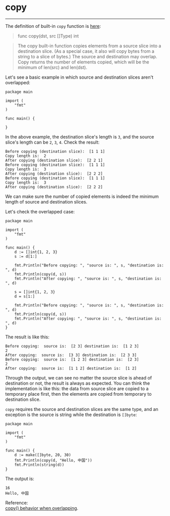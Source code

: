 # copy
----
The definition of built-in `copy` function is [here](https://golang.org/pkg/builtin/#copy):  

>func copy(dst, src []Type) int  

>The copy built-in function copies elements from a source slice into a destination slice. (As a special case, it also will copy bytes from a string to a slice of bytes.) The source and destination may overlap. Copy returns the number of elements copied, which will be the minimum of len(src) and len(dst).  

Let's see a basic example in which source and destination slices aren't overlapped:  

	package main
	
	import (
		"fmt"
	)
	
	func main() {
			
	}
In the above example, the destination slice's length is `3`, and the source slice's length can be `2`, `3`, `4`. Check the result:  

	Before copying (destination slice):  [1 1 1]
	Copy length is:  2
	After copying (destination slice):  [2 2 1]
	Before copying (destination slice):  [1 1 1]
	Copy length is:  3
	After copying (destination slice):  [2 2 2]
	Before copying (destination slice):  [1 1 1]
	Copy length is:  3
	After copying (destination slice):  [2 2 2]
	
We can make sure the number of copied elements is indeed the minimum length of source and destination slices.  

Let's check the overlapped case:  

	package main

	import (
		"fmt"
	)
	
	func main() {
		d := []int{1, 2, 3}
		s := d[1:]
	
		fmt.Println("Before copying: ", "source is: ", s, "destination is: ", d)
		fmt.Println(copy(d, s))
		fmt.Println("After copying: ", "source is: ", s, "destination is: ", d)
	
		s = []int{1, 2, 3}
		d = s[1:]
	
		fmt.Println("Before copying: ", "source is: ", s, "destination is: ", d)
		fmt.Println(copy(d, s))
		fmt.Println("After copying: ", "source is: ", s, "destination is: ", d)
	}

The result is like this:  

	Before copying:  source is:  [2 3] destination is:  [1 2 3]
	2
	After copying:  source is:  [3 3] destination is:  [2 3 3]
	Before copying:  source is:  [1 2 3] destination is:  [2 3]
	2
	After copying:  source is:  [1 1 2] destination is:  [1 2]

Through the output, we can see no matter the source slice is ahead of destination or not, the result is always as expected. You can think the implementation is like this: the data from source slice are copied to a temporary place first, then the elements are copied from temporary to destination slice.  

`copy` requires the source and destination slices are the same type, and an exception is the source is string while the destination is `[]byte`:  

	package main
	
	import (
		"fmt"
	)
	
	func main() {
		d := make([]byte, 20, 30)
		fmt.Println(copy(d, "Hello, 中国"))
		fmt.Println(string(d))
	} 

The output is:  

	16
	Hello, 中国
Reference:  
[copy() behavior when overlapping](https://groups.google.com/forum/#!msg/Golang-Nuts/HI6RI18S8L0/v6xevVPeS9EJ).  
